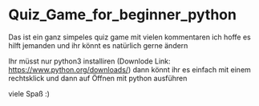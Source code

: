 # Quiz_Game_for_beginner_python
Das ist ein ganz simpeles quiz game mit vielen kommentaren ich hoffe es hilft jemanden und ihr könnt es natürlich gerne ändern 

Ihr müsst nur python3 installiren (Downlode Link: https://www.python.org/downloads/) dann könnt ihr es einfach mit einem rechtsklick und dann auf Öffnen mit python ausführen

viele Spaß :)

